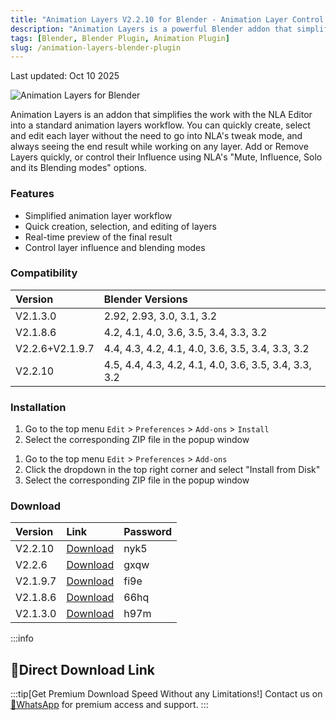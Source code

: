 ```yaml
---
title: "Animation Layers V2.2.10 for Blender - Animation Layer Control Plugin"
description: "Animation Layers is a powerful Blender addon that simplifies animation workflow by allowing you to create, select, and edit layers easily, with real-time preview of the final result."
tags: [Blender, Blender Plugin, Animation Plugin]
slug: /animation-layers-blender-plugin
---
```


Last updated: Oct 10 2025

![Animation Layers for Blender](https://www.gfxcamp.com/wp-content/uploads/2022/09/Animation-Layers.jpg)

Animation Layers is an addon that simplifies the work with the NLA Editor into a standard animation layers workflow. You can quickly create, select and edit each layer without the need to go into NLA's tweak mode, and always seeing the end result while working on any layer. Add or Remove Layers quickly, or control their Influence using NLA's "Mute, Influence, Solo and its Blending modes" options.

### Features

- Simplified animation layer workflow
- Quick creation, selection, and editing of layers
- Real-time preview of the final result
- Control layer influence and blending modes

### Compatibility

| Version | Blender Versions |
| :--- | :--- |
| V2.1.3.0 | 2.92, 2.93, 3.0, 3.1, 3.2 |
| V2.1.8.6 | 4.2, 4.1, 4.0, 3.6, 3.5, 3.4, 3.3, 3.2 |
| V2.2.6+V2.1.9.7 | 4.4, 4.3, 4.2, 4.1, 4.0, 3.6, 3.5, 3.4, 3.3, 3.2 |
| V2.2.10 | 4.5, 4.4, 4.3, 4.2, 4.1, 4.0, 3.6, 3.5, 3.4, 3.3, 3.2 |

### Installation

<Tabs>
<TabItem value="blender4" label="Blender 4 or Lower">

1. Go to the top menu `Edit` > `Preferences` > `Add-ons` > `Install`
2. Select the corresponding ZIP file in the popup window

</TabItem>
<TabItem value="blender41" label="Blender 4.1 or Higher">

1. Go to the top menu `Edit` > `Preferences` > `Add-ons`
2. Click the dropdown in the top right corner and select "Install from Disk"
3. Select the corresponding ZIP file in the popup window

</TabItem>
</Tabs>

### Download

| Version | Link | Password |
| :--- | :--- | :--- |
| V2.2.10 | [Download](https://pan.baidu.com/s/1rGyCMpGOWv3EK88BOyG2Dw?pwd=nyk5) | nyk5 |
| V2.2.6 | [Download](https://pan.baidu.com/s/1YrN5pqvNWWSfWhXQZDLpIA?pwd=gxqw) | gxqw |
| V2.1.9.7 | [Download](https://pan.baidu.com/s/1j5J1UMfHVMwHgGD8VvnbcA?pwd=fi9e) | fi9e |
| V2.1.8.6 | [Download](https://pan.baidu.com/s/1DqAMLGQcRtjbhLAOVu2YhQ?pwd=66hq) | 66hq |
| V2.1.3.0 | [Download](https://pan.baidu.com/s/1Tn_2eQ1cxEUiTG5KUWWong?pwd=h97m) | h97m |

:::info
## 🚀Direct Download Link
:::tip[Get Premium Download Speed Without any Limitations!]
Contact us on [💬WhatsApp](https://wa.me/+8613237610083) for premium  access and support.
:::